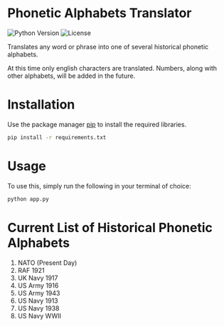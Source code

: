 # Phonetic Alphabets Translator
![Python Version](https://img.shields.io/pypi/pyversions/plotly)
![License](https://img.shields.io/github/license/Durhamster/TweetScraper?style=for-the-badge)

 Translates any word or phrase into one of several historical phonetic alphabets.

At this time only english characters are translated. Numbers, along with other alphabets,
will be added in the future.

# Installation

Use the package manager [pip](https://pip.pypa.io/en/stable/) to install the required libraries.

```bash
pip install -r requirements.txt
```
# Usage

To use this, simply run the following in your terminal of choice:

```bash
python app.py
```

# Current List of Historical Phonetic Alphabets

1. NATO (Present Day)
1. RAF 1921
1. UK Navy 1917
1. US Army 1916
1. US Army 1943
1. US Navy 1913
1. US Navy 1938
1. US Navy WWII